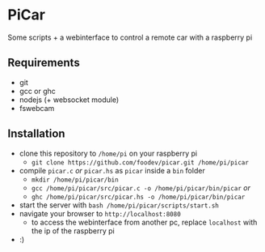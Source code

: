 # PiCar

Some scripts + a webinterface to control a remote car with a raspberry pi

## Requirements
- git
- gcc or ghc
- nodejs (+ websocket module)
- fswebcam

## Installation
- clone this repository to `/home/pi` on your raspberry pi
    + `git clone https://github.com/foodev/picar.git /home/pi/picar`
- compile `picar.c` _or_ `picar.hs` as `picar` inside a `bin` folder
    + `mkdir /home/pi/picar/bin`
    + `gcc /home/pi/picar/src/picar.c -o /home/pi/picar/bin/picar` _or_
    + `ghc /home/pi/picar/src/picar.hs -o /home/pi/picar/bin/picar`
- start the server with `bash /home/pi/picar/scripts/start.sh`
- navigate your browser to `http://localhost:8080`
    + to access the webinterface from another pc, replace `localhost` with the ip of the raspberry pi
- :)
